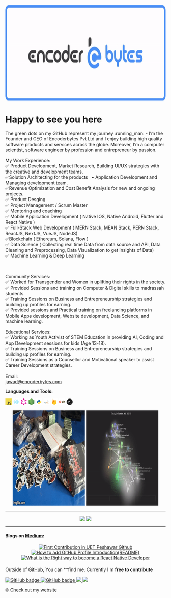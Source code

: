 
<p align="center">
  <img width="100%" height='300' src="encoderbytes.gif" alt="EncoderBytes (PRIVATE) LIMITED" />
</p>

 <p align="center"><h1>Happy to see you here</h1> The green dots on my GitHub represent my journey :running_man: - I’m the Founder and CEO of Encoderbytes Pvt Ltd and I enjoy building high quality software products and services across the globe. Moreover, I’m a computer scientist, software engineer by profession and entrepreneur by passion. 
<br/><br/>
My Work Experience:
<br/>
✅ Product Development, Market Research, Building UI/UX strategies with the creative and development teams.<br/>
✅Solution Architecting for the products   • Application Development and Managing development team.<br/>
✅Revenue Optimization and Cost Benefit Analysis for new and ongoing projects.<br/>
✅ Product Desging<br/>
✅ Project Management / Scrum Master<br/>
✅ Mentoring and coaching<br/>
✅ Mobile Application Development ( Native IOS, Native Android, Flutter and React Native )<br/>
✅ Full-Stack Web Development ( MERN Stack, MEAN Stack, PERN Stack, ReactJS, NextJS, VueJS, NodeJS)<br/>
✅Blockchain ( Ethereum, Solana, Flow ) <br/>
✅ Data Science ( Collecting real time Data from data source and API, Data Cleaning and Preprocessing, Data Visualization to get Insights of Data)<br/>
✅ Machine Learning & Deep Learning

<br/><br/>
Community Services:<br/>
✅ Worked for Transgender and Women in uplifting their rights in the society.<br/>
✅ Provided Sessions and training on Computer & Digital skills to madrassah students.<br/>
✅ Training Sessions on Business and Entrepreneurship strategies and building up profiles for earning. <br/>
✅ Provided sessions and Practical training on freelancing platforms in Mobile Apps development, Website development, Data Science, and machine learning.<br/>
<br/>
Educational Services:<br/>
✅ Working as Youth Activist of STEM Education in providing AI, Coding and App Development sessions for kids (Age 13-18).<br/>
✅ Training Sessions on Business and Entrepreneurship strategies and building up profiles for earning. <br/>
✅ Training Sessions as a Counsellor and Motivational speaker to assist Career Development strategies.<br/>
<br/>
Email:<br/>
jawad@encoderbytes.com<br/>
</p>

**Languages and Tools:**  

<code><img height="20" src="https://raw.githubusercontent.com/github/explore/80688e429a7d4ef2fca1e82350fe8e3517d3494d/topics/javascript/javascript.png"></code>
<code><img height="20" src="https://raw.githubusercontent.com/github/explore/80688e429a7d4ef2fca1e82350fe8e3517d3494d/topics/react/react.png"></code>
<code><img height="20" src="https://raw.githubusercontent.com/github/explore/5c058a388828bb5fde0bcafd4bc867b5bb3f26f3/topics/graphql/graphql.png"></code>
<code><img height="20" src="https://raw.githubusercontent.com/github/explore/80688e429a7d4ef2fca1e82350fe8e3517d3494d/topics/nodejs/nodejs.png"></code>
<code><img height="20" src="https://raw.githubusercontent.com/github/explore/80688e429a7d4ef2fca1e82350fe8e3517d3494d/topics/python/python.png"></code>
<code><img height="20" src="https://raw.githubusercontent.com/github/explore/80688e429a7d4ef2fca1e82350fe8e3517d3494d/topics/mysql/mysql.png"></code>
<code><img height="20" src="https://raw.githubusercontent.com/github/explore/80688e429a7d4ef2fca1e82350fe8e3517d3494d/topics/firebase/firebase.png"></code>
<code><img height="20" src="https://raw.githubusercontent.com/github/explore/80688e429a7d4ef2fca1e82350fe8e3517d3494d/topics/git/git.png"></code>
<code><img height="20" src="https://raw.githubusercontent.com/github/explore/80688e429a7d4ef2fca1e82350fe8e3517d3494d/topics/terminal/terminal.png"></code>

<p align="center">
  <img width="45%" height="300" src="github.gif" alt="Github Swag" />
  <img width="45%" height="300" src="repo.gif" alt="Visualization of commits" />
</p>

---

<p align="center">
  <img width="65%" src="https://github-readme-stats.vercel.app/api?username=MianJawadAhmad&show_icons=true&title_color=fff&icon_color=79ff97&text_color=9f9f9f&bg_color=151515" />
  <img width="27%" src="https://github-readme-stats.vercel.app/api/top-langs/?username=MianJawadAhmad&count_icons=true&title_color=fff&icon_color=79ff97&text_color=9f9f9f&bg_color=151515" />
</p>

---

#### Blogs on [Medium](https://medium.com/@MianJawadAhmad):
<p align="center">
<a href='https://medium.com/@MianJawadAhmad/first-contribution-in-uet-peshawar-github-d9b6b6673ca5' target='_blank'>
  <img width='30%' height="200" src='https://miro.medium.com/max/1248/1*lbijCjImyTxbLqr19ZiPdA.png' alt='First Contribution in UET Peshawar Github' />
</a>
<a href='https://medium.com/@MianJawadAhmad/how-to-add-github-profile-introduction-readme-823fd2b32b6d' target='_blank'>
  <img width='30%' height="200" src='https://miro.medium.com/max/1400/1*fzGod9laMGpIlgvSZmYrbg.png' alt='How to add GitHub Profile Introduction(README)' />
</a>
<a href='https://medium.com/@MianJawadAhmad/what-is-the-right-way-to-become-a-react-native-developer-9143de72234e' target='_blank'>
  <img width='30%' height="200" src='https://miro.medium.com/max/1400/1*Xq9-727iwXNXA2j1cjQkjw.jpeg' alt='What is the Right way to become a React Native Developer' />
</a>
</p>

####

Outside of [GitHub](https://github.com/mianjawadahmad/), You can **find me. Currently I'm **free to contribute**

<p >
  <a href="https://github.com/MianJawadAhmad?tab=followers">
    <img src="https://komarev.com/ghpvc/?username=mianjawadahmad&color=blue&label=Profile+Views" alt="GitHub badge" />
  </a>
  <a href="https://github.com/MianJawadAhmad?tab=followers">
    <img src="https://img.shields.io/github/followers/MianJawadAhmad?label=follow&style=social" alt="GitHub badge" />
  </a>
  <a href="https://twitter.com/MianJawadAhmad1">
    <img src="https://img.shields.io/twitter/follow/MianJawadAhmad1?style=social" />
  </a>
  <a href="https://www.linkedin.com/in/mianjawadahmad/">
    <img src="https://img.shields.io/badge/-MianJawadAhmad-blue?style=flat-square&logo=Linkedin&logoColor=white&link=https://www.linkedin.com/in/mianjawadahmad/" />
  </a>
</p>

<p><a href="https://encoderbytes.com">🌐 Check out my website</a></p>
<!--
**MianJawadAhmad/MianJawadAhmad** is a ✨ _special_ ✨ repository because its `README.md` (this file) appears on your GitHub profile.

Here are some ideas to get you started:

- 🔭 I’m currently working on ...
- 🌱 I’m currently learning ...
- 👯 I’m looking to collaborate on ...
- 🤔 I’m looking for help with ...
- 💬 Ask me about ...
- 📫 How to reach me: ...
- 😄 Pronouns: ...
- ⚡ Fun fact: ...
-->
